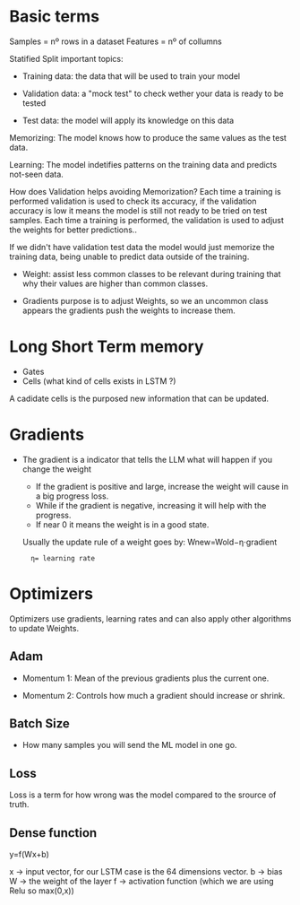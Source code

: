 # Basic terms

Samples = nº rows in a dataset
Features = nº of collumns

Statified Split important topics:

- Training data: the data that will be used to train your model

- Validation data: a "mock test" to check wether your data is ready to be tested

- Test data: the model will apply its knowledge on this data


Memorizing: The model knows how to produce the same values as the test data.

Learning: The model indetifies patterns on the training data and predicts not-seen data.

How does Validation helps avoiding Memorization? Each time a training is performed validation is used to check its accuracy, if the validation accuracy is low it means the model is still not ready to be tried on test samples. Each time a training is performed, the validation is used to adjust the weights for better predictions..

If we didn't have validation test data the model would just memorize the training data, being unable to predict data outside of the training.

- Weight: assist less common classes to be relevant during training that why their values are higher than common classes.

- Gradients purpose is to adjust Weights, so we an uncommon class appears the gradients push the weights to increase them.
# Long Short Term memory

- Gates
- Cells (what kind of cells exists in LSTM ?)

A cadidate cells is the purposed new information that can be updated.

# Gradients

- The gradient is a indicator that tells the LLM what will happen if you change the weight
    - If the gradient is positive and large, increase the weight will cause in a big progress loss.
    - While if the gradient is negative, increasing it will help with the progress. 
    - If near 0 it means the weight is in a good state.

    Usually the update rule of a weight goes by:
        Wnew​=Wold​−η⋅gradient

        η= learning rate 

# Optimizers
Optimizers use gradients, learning rates and can also apply other algorithms to update Weights.

## Adam
- Momentum 1: Mean of the previous gradients plus the current one.

- Momentum 2: Controls how much a gradient should increase or shrink.


## Batch Size
- How many samples you will send the ML model in one go.

## Loss
Loss is a term for how wrong was the model compared to the srource of truth.


## Dense function
y=f(Wx+b)

x -> input vector, for our LSTM case is the 64 dimensions vector.
b -> bias
W -> the weight of the layer
f -> activation function (which we are using Relu so max(0,x))